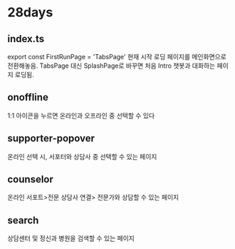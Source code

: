# 28days

## index.ts
export const FirstRunPage = 'TabsPage'
현재 시작 로딩 페이지를 메인화면으로 전환해놓음. TabsPage 대신 SplashPage로 바꾸면 처음 Intro 챗봇과 대화하는 페이지 로딩됨.

## onoffline
1:1 아이콘을 누르면 온라인과 오프라인 중 선택할 수 있다

## supporter-popover
온라인 선택 시, 서포터와 상담사 중 선택할 수 있는 페이지

## counselor
온라인 서포트>전문 상담사 연결> 전문가와 상담할 수 있는 페이지

## search
상담센터 및 정신과 병원을 검색할 수 있는 페이지
